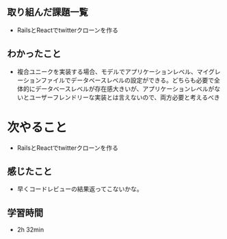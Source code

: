 ## 取り組んだ課題一覧
- RailsとReactでtwitterクローンを作る
## わかったこと
- 複合ユニークを実装する場合、モデルでアプリケーションレベル、マイグレーションファイルでデータベースレベルの設定ができる。どちらも必要で全体的にデータベースレベルが存在感大きいが、アプリケーションレベルがないとユーザーフレンドリーな実装とは言えないので、両方必要と考えるべき
# 次やること
- RailsとReactでtwitterクローンを作る
## 感じたこと
- 早くコードレビューの結果返ってこないかな。
## 学習時間
- 2h 32min